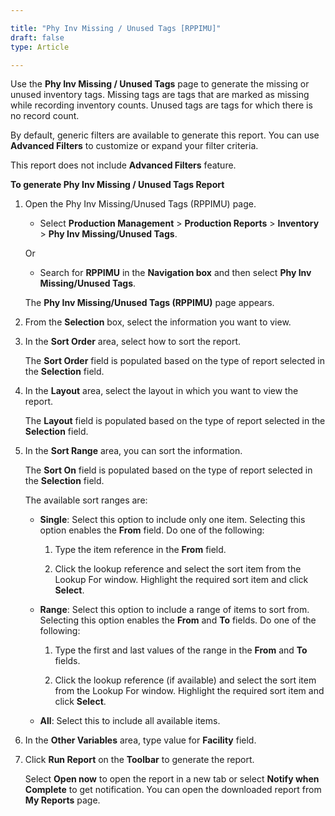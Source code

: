 ```yaml
---

title: "Phy Inv Missing / Unused Tags [RPPIMU]"
draft: false
type: Article

---
```


Use the **Phy Inv Missing / Unused Tags** page to generate the missing or unused inventory tags. Missing tags are tags that are marked as missing while recording inventory counts. Unused tags are tags for which there is no record count.

By default, generic filters are available to generate this report. You can use **Advanced Filters** to customize or expand your filter criteria.

This report does not include **Advanced Filters** feature.

**To generate Phy Inv Missing / Unused Tags Report**

1. Open the Phy Inv Missing/Unused Tags (RPPIMU) page.

    - Select **Production Management** > **Production Reports** > **Inventory** > **Phy Inv Missing/Unused Tags**.

    Or

    - Search for **RPPIMU** in the **Navigation box** and then select **Phy Inv Missing/Unused Tags**.

   The **Phy Inv Missing/Unused Tags (RPPIMU)** page appears.

2. From the **Selection** box, select the information you want to view.

3. In the **Sort Order** area, select how to sort the report.

    The **Sort Order** field is populated based on the type of report selected in the **Selection** field.

4. In the **Layout** area, select the layout in which you want to view the report.

    The **Layout** field is populated based on the type of report selected in the **Selection** field.

5. In the **Sort Range** area, you can sort the information.

    The **Sort On** field is populated based on the type of report selected in the **Selection** field.

    The available sort ranges are:

    - **Single**: Select this option to include only one item. Selecting this option enables the **From** field. Do one of the following:

        1. Type the item reference in the **From** field.

        2. Click the lookup reference and select the sort item from the Lookup For window. Highlight the required sort item and click **Select**.

    - **Range**: Select this option to include a range of items to sort from. Selecting this option enables the **From** and **To** fields. Do one of the following:

        1. Type the first and last values of the range in the **From** and **To** fields.

        2. Click the lookup reference (if available) and select the sort item from the Lookup For window. Highlight the required sort item and click **Select**.

    - **All**: Select this to include all available items.

6. In the **Other Variables** area, type value for **Facility** field.

7. Click **Run Report** on the **Toolbar** to generate the report.

    Select **Open now** to open the report in a new tab or select **Notify when Complete** to get notification. You can open the downloaded report from **My Reports** page.

​
